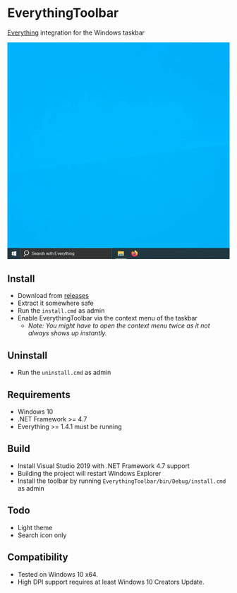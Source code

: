 EverythingToolbar
=================

[Everything](https://www.voidtools.com/) integration for the Windows taskbar

![demo](demo.gif)

Install
-------

- Download from [releases](https://github.com/stnkl/EverythingToolbar/releases)
- Extract it somewhere safe
- Run the `install.cmd` as admin
- Enable EverythingToolbar via the context menu of the taskbar
  - *Note: You might have to open the context menu twice as it not always shows up instantly.*

Uninstall
---------

- Run the `uninstall.cmd` as admin

Requirements
------------

- Windows 10
- .NET Framework >= 4.7
- Everything >= 1.4.1 must be running

Build
-----

- Install Visual Studio 2019 with .NET Framework 4.7 support
- Building the project will restart Windows Explorer
- Install the toolbar by running `EverythingToolbar/bin/Debug/install.cmd` as admin

Todo
----

- Light theme
- Search icon only

Compatibility
-------------

- Tested on Windows 10 x64.
- High DPI support requires at least Windows 10 Creators Update.
